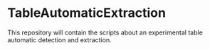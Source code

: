 # TableAutomaticExtraction
This repository will contain the scripts about an experimental table automatic detection and extraction. 
